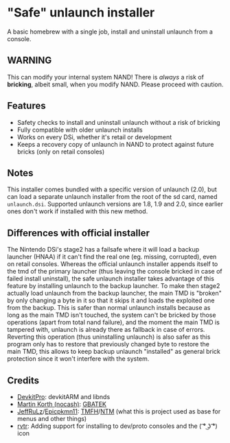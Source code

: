 # "Safe" unlaunch installer
A basic homebrew with a single job, install and uninstall unlaunch from a console.

## WARNING
This can modify your internal system NAND! There is *always* a risk of
**bricking**, albeit small, when you modify NAND. Please proceed with caution.

## Features
- Safety checks to install and uninstall unlaunch without a risk of bricking
- Fully compatible with older unlaunch installs
- Works on every DSi, whether it's retail or development
- Keeps a recovery copy of unlaunch in NAND to protect against future bricks
  (only on retail consoles)

## Notes
This installer comes bundled with a specific version of unlaunch (2.0), but can
load a separate unlaunch installer from the root of the sd card, named
`unlaunch.dsi`.
Supported unlaunch versions are 1.8, 1.9 and 2.0, since earlier ones don't work
if installed with this new method.

## Differences with official installer
The Nintendo DSi's stage2 has a failsafe where it will load a backup launcher
(HNAA) if it can't find the real one (eg. missing, corrupted), even on retail
consoles.
Whereas the official unlaunch installer appends itself to the tmd of the
primary launcher (thus leaving the console bricked in case of failed install
uninstall), the safe unlaunch installer takes advantage of this feature
by installing unlaunch to the backup launcher.
To make then stage2 actually load unlaunch from the backup launcher,
the main TMD is "broken" by only changing a byte in it so that it skips it and
loads the exploited one from the backup.
This is safer than normal unlaunch installs because as long as the main TMD
isn't touched, the system can't be bricked by those operations (apart from
total nand failure), and the moment the main TMD is tampered with, unlaunch is
already there as fallback in case of errors.
Reverting this operation (thus uninstalling unlaunch) is also safer as this
program only has to restore that previously changed byte to restore the main
TMD, this allows to keep backup unlaunch "installed" as general brick
protection since it won't interfere with the system.

## Credits
- [DevkitPro](https://devkitpro.org/): devkitARM and libnds
- [Martin Korth (nocash)](https://problemkaputt.de):
  [GBATEK](https://problemkaputt.de/gbatek.htm)
- [JeffRuLz](https://github.com/JeffRuLz)/[Epicpkmn11](https://github.com/Epicpkmn11):
  [TMFH](https://github.com/JeffRuLz/TMFH)/[NTM](https://github.com/Epicpkmn11/NTM)
  (what this is project used as base for menus and other things)
- [rvtr](https://github.com/rvtr):
   Adding support for installing to dev/proto consoles and the ( ͡° ͜ʖ ͡°) icon